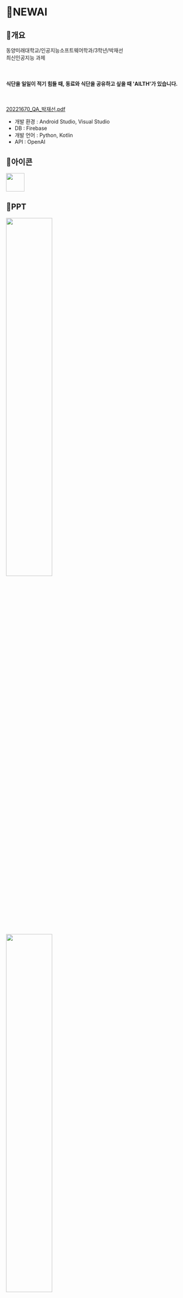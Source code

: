 # 📃NEWAI
## 📌개요
<p>동양미래대학교/인공지능소프트웨어학과/3학년/박재선<br>
최신인공지능 과제</p><br>
<p><h4>식단을 일일이 적기 힘들 때, 동료와 식단을 공유하고 싶을 때 'AILTH'가 있습니다.</h4></p><br>

[20221670_QA_박재선.pdf](https://github.com/user-attachments/files/17709758/20221670_QA_.pdf)

- 개발 환경  : Android Studio, Visual Studio
- DB  : Firebase
- 개발 언어  : Python, Kotlin
- API : OpenAI

## 📌아이콘
<img src="https://github.com/user-attachments/assets/b71c4175-139a-4435-84f0-265529151615" width="50"/>

## 📌PPT
<img src="https://github.com/user-attachments/assets/007f2867-3299-45c3-8d21-33363f0e9425" width="50%"/>
<img src="https://github.com/user-attachments/assets/313fa38d-2d47-46a9-a56f-b23550ab4e44" width="50%"/>
<img src="https://github.com/user-attachments/assets/d49a6f90-4dfd-460c-b01f-248fff5a9b8d" width="50%"/>
<img src="https://github.com/user-attachments/assets/bb243d22-9578-4023-a31f-7aab5b89a2e8" width="50%"/>
<img src="https://github.com/user-attachments/assets/0b9b47b7-f695-434a-8deb-b514692ff024" width="50%"/>
<img src="https://github.com/user-attachments/assets/d0bce046-5ee5-4e24-9505-aafc707bb9a1" width="50%"/>
<img src="https://github.com/user-attachments/assets/54d56d5e-b86d-4a1e-adc6-83eb1804cd2f" width="50%"/>
<img src="https://github.com/user-attachments/assets/1f78bafa-9515-449d-bf17-37352b190445" width="50%"/>
<img src="https://github.com/user-attachments/assets/0f3460ea-7cec-44b6-b055-4cbebe30d195" width="50%"/>

## 📌결과값
![image](https://github.com/user-attachments/assets/daee7a8e-4cf1-4ac8-832b-23eaff8e25fb)
